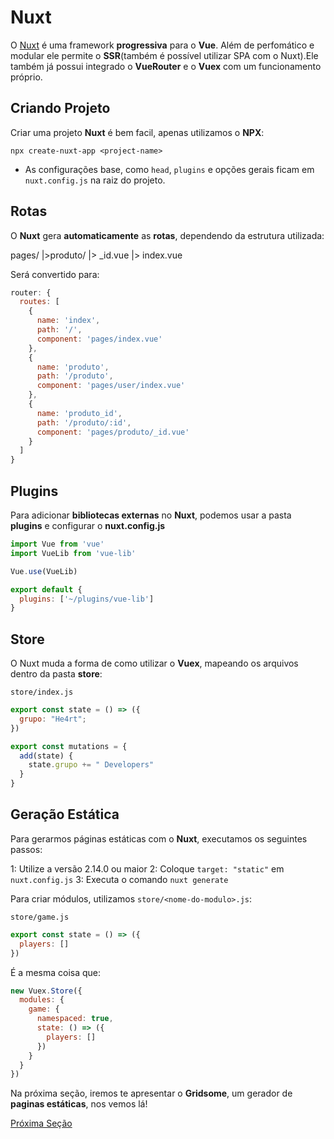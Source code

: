 # Nuxt

O [Nuxt](https://nuxtjs.org/) é uma framework **progressiva** para o **Vue**. Além de perfomático e modular ele permite o **SSR**(também é possível utilizar SPA com o Nuxt).Ele também já possui integrado o **VueRouter** e o **Vuex** com um funcionamento próprio.

## Criando Projeto

Criar uma projeto **Nuxt** é bem facil, apenas utilizamos o **NPX**:

`npx create-nuxt-app <project-name>`

* As configurações base, como `head`, `plugins` e opções gerais ficam em `nuxt.config.js` na raiz do projeto.

## Rotas

O **Nuxt** gera **automaticamente** as **rotas**, dependendo da estrutura utilizada:

pages/
  |>produto/
    |> _id.vue
  |> index.vue

Será convertido para:

```js
router: {
  routes: [
    {
      name: 'index',
      path: '/',
      component: 'pages/index.vue'
    },
    {
      name: 'produto',
      path: '/produto',
      component: 'pages/user/index.vue'
    },
    {
      name: 'produto_id',
      path: '/produto/:id',
      component: 'pages/produto/_id.vue'
    }
  ]
}
```

## Plugins

Para adicionar **bibliotecas externas** no **Nuxt**, podemos usar a pasta **plugins** e configurar o **nuxt.config.js**

```js
import Vue from 'vue'
import VueLib from 'vue-lib'

Vue.use(VueLib)
```

```js
export default {
  plugins: ['~/plugins/vue-lib']
}
```

## Store

O Nuxt muda a forma de como utilizar o **Vuex**, mapeando os arquivos dentro da pasta **store**:

`store/index.js`

```js
export const state = () => ({
  grupo: "He4rt";
})

export const mutations = {
  add(state) {
    state.grupo += " Developers"
  }
}
```

## Geração Estática

Para gerarmos páginas estáticas com o **Nuxt**, executamos os seguintes passos:

1: Utilize a versão 2.14.0 ou maior
2: Coloque `target: "static"` em `nuxt.config.js`
3: Executa o comando `nuxt generate`

Para criar módulos, utilizamos `store/<nome-do-modulo>.js`:

`store/game.js`

```js
export const state = () => ({
  players: []
})
```

É a mesma coisa que:

```js
new Vuex.Store({
  modules: {
    game: {
      namespaced: true,
      state: () => ({
        players: []
      })
    }
  }
})
```

Na próxima seção, iremos te apresentar o **Gridsome**, um gerador de **paginas estáticas**, nos vemos lá!

[Próxima Seção](./2%20-%20Gridsome.md)